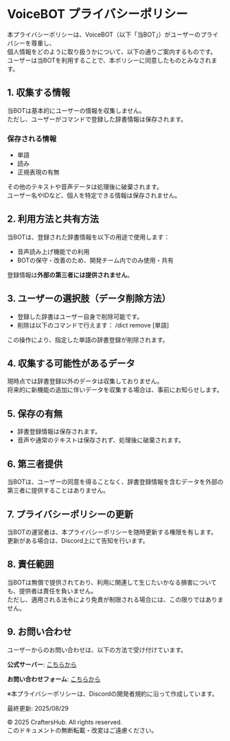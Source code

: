# VoiceBOT プライバシーポリシー

本プライバシーポリシーは、VoiceBOT（以下「当BOT」）がユーザーのプライバシーを尊重し、  
個人情報をどのように取り扱うかについて、以下の通りご案内するものです。  
ユーザーは当BOTを利用することで、本ポリシーに同意したものとみなされます。

## 1. 収集する情報
当BOTは基本的にユーザーの情報を収集しません。  
ただし、ユーザーがコマンドで登録した辞書情報は保存されます。

### 保存される情報
- 単語  
- 読み  
- 正規表現の有無  

その他のテキストや音声データは処理後に破棄されます。  
ユーザー名やIDなど、個人を特定できる情報は保存されません。

## 2. 利用方法と共有方法
当BOTは、登録された辞書情報を以下の用途で使用します：
- 音声読み上げ機能での利用  
- BOTの保守・改善のため、開発チーム内でのみ使用・共有  

登録情報は**外部の第三者には提供されません**。

## 3. ユーザーの選択肢（データ削除方法）
- 登録した辞書はユーザー自身で削除可能です。  
- 削除は以下のコマンドで行えます：
/dict remove [単語]

この操作により、指定した単語の辞書登録が削除されます。

## 4. 収集する可能性があるデータ
現時点では辞書登録以外のデータは収集しておりません。  
将来的に新機能の追加に伴いデータを収集する場合は、事前にお知らせします。

## 5. 保存の有無
- 辞書登録情報は保存されます。  
- 音声や通常のテキストは保存されず、処理後に破棄されます。

## 6. 第三者提供
当BOTは、ユーザーの同意を得ることなく、辞書登録情報を含むデータを外部の第三者に提供することはありません。

## 7. プライバシーポリシーの更新
当BOTの運営者は、本プライバシーポリシーを随時更新する権限を有します。  
更新がある場合は、Discord上にて告知を行います。  

## 8. 責任範囲
当BOTは無償で提供されており、利用に関連して生じたいかなる損害についても、提供者は責任を負いません。  
ただし、適用される法令により免責が制限される場合には、この限りではありません。

## 9. お問い合わせ
ユーザーからのお問い合わせは、以下の方法で受け付けています。

**公式サーバー**: [こちらから](https://discord.gg/VX6xg9mxfa)

**お問い合わせフォーム**: [こちらから](https://forms.gle/ZoG4XVH3BSvHg1ZT8)

※本プライバシーポリシーは、Discordの開発者規約に沿って作成しています。

最終更新: 2025/08/29

© 2025 CraftersHub. All rights reserved.  
このドキュメントの無断転載・改変はご遠慮ください。



